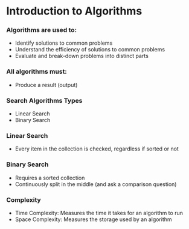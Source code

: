 # Introduction to Algorithms

### Algorithms are used to:
* Identify solutions to common problems
* Understand the efficiency of solutions to common problems
* Evaluate and break-down problems into distinct parts

### All algorithms must:
* Produce a result (output)

### Search Algorithms Types
* Linear Search
* Binary Search

### Linear Search
* Every item in the collection is checked, regardless if sorted or not

### Binary Search
* Requires a sorted collection
* Continuously split in the middle (and ask a comparison question)

### Complexity
* Time Complexity: Measures the time it takes for an algorithm to run
* Space Complexity: Measures the storage used by an algorithm
